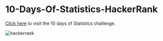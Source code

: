 # 10-Days-Of-Statistics-HackerRank

[Click here](https://www.hackerrank.com/domains/tutorials/10-days-of-statistics) to visit the 10 days of Statistics challenge.

![hackerrank](https://user-images.githubusercontent.com/62550592/88549762-54f34400-d03e-11ea-8568-add727797335.png)
